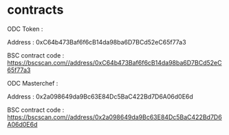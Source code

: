 # contracts

ODC Token : 

Address : 0xC64b473Baf6f6cB14da98ba6D7BCd52eC65f77a3

BSC contract code : https://bscscan.com//address/0xC64b473Baf6f6cB14da98ba6D7BCd52eC65f77a3

ODC Masterchef : 

Address : 0x2a098649da9Bc63E84Dc5BaC422Bd7D6A06d0E6d

BSC contract code : https://bscscan.com//address/0x2a098649da9Bc63E84Dc5BaC422Bd7D6A06d0E6d

